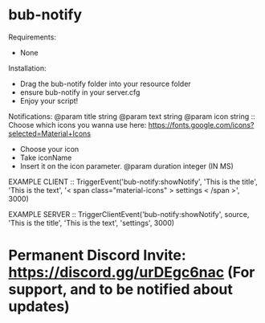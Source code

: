 # bub-notify
 
Requirements:
- None

Installation:
- Drag the bub-notify folder into your resource folder
- ensure bub-notify in your server.cfg
- Enjoy your script!


Notifications:
@param title string
@param text string
@param icon string :: Choose which icons you wanna use here: https://fonts.google.com/icons?selected=Material+Icons
 - Choose your icon
 - Take <span class="">iconName</span>
 - Insert it on the icon parameter.
@param duration integer (IN MS)

EXAMPLE CLIENT :: TriggerEvent('bub-notify:showNotify', 'This is the title', 'This is the text', '< span class="material-icons" > settings < /span >', 3000)

EXAMPLE SERVER :: TriggerClientEvent('bub-notify:showNotify', source, 'This is the title', 'This is the text', '<span class="material-icons">settings</span>', 3000)

# Permanent Discord Invite: https://discord.gg/urDEgc6nac (For support, and to be notified about updates)
